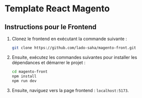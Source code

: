 # Template React Magento

## Instructions pour le Frontend

1. Clonez le frontend en exécutant la commande suivante :

   ```bash
   git clone https://github.com/lado-saha/magento-front.git
   ```

2. Ensuite, exécutez les commandes suivantes pour installer les dépendances et démarrer le projet :

   ```bash
   cd magento-front
   npm install
   npm run dev
   ```

3. Ensuite, naviguez vers la page frontend : `localhost:5173`.
